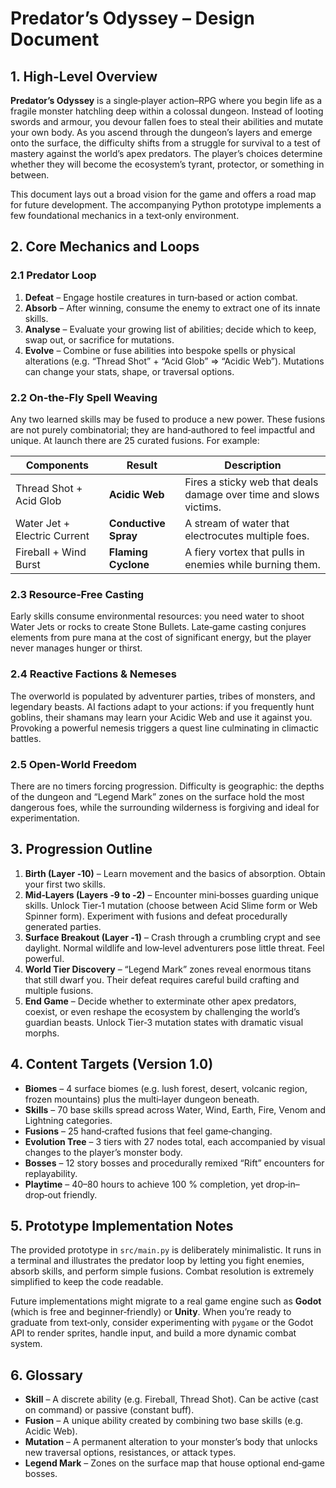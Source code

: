# Predator’s Odyssey – Design Document

## 1. High‑Level Overview

**Predator’s Odyssey** is a single‑player action–RPG where you begin life as a fragile monster hatchling deep within a colossal dungeon.  Instead of looting swords and armour, you devour fallen foes to steal their abilities and mutate your own body.  As you ascend through the dungeon’s layers and emerge onto the surface, the difficulty shifts from a struggle for survival to a test of mastery against the world’s apex predators.  The player’s choices determine whether they will become the ecosystem’s tyrant, protector, or something in between.

This document lays out a broad vision for the game and offers a road map for future development.  The accompanying Python prototype implements a few foundational mechanics in a text‑only environment.

## 2. Core Mechanics and Loops

### 2.1 Predator Loop

1. **Defeat** – Engage hostile creatures in turn‑based or action combat.
2. **Absorb** – After winning, consume the enemy to extract one of its innate skills.
3. **Analyse** – Evaluate your growing list of abilities; decide which to keep, swap out, or sacrifice for mutations.
4. **Evolve** – Combine or fuse abilities into bespoke spells or physical alterations (e.g. “Thread Shot” + “Acid Glob” ⇒ “Acidic Web”).  Mutations can change your stats, shape, or traversal options.

### 2.2 On‑the‑Fly Spell Weaving

Any two learned skills may be fused to produce a new power.  These fusions are not purely combinatorial; they are hand‑authored to feel impactful and unique.  At launch there are 25 curated fusions.  For example:

| Components | Result | Description |
|---|---|---|
| Thread Shot + Acid Glob | **Acidic Web** | Fires a sticky web that deals damage over time and slows victims. |
| Water Jet + Electric Current | **Conductive Spray** | A stream of water that electrocutes multiple foes. |
| Fireball + Wind Burst | **Flaming Cyclone** | A fiery vortex that pulls in enemies while burning them. |

### 2.3 Resource‑Free Casting

Early skills consume environmental resources: you need water to shoot Water Jets or rocks to create Stone Bullets.  Late‑game casting conjures elements from pure mana at the cost of significant energy, but the player never manages hunger or thirst.

### 2.4 Reactive Factions & Nemeses

The overworld is populated by adventurer parties, tribes of monsters, and legendary beasts.  AI factions adapt to your actions: if you frequently hunt goblins, their shamans may learn your Acidic Web and use it against you.  Provoking a powerful nemesis triggers a quest line culminating in climactic battles.

### 2.5 Open‑World Freedom

There are no timers forcing progression.  Difficulty is geographic: the depths of the dungeon and “Legend Mark” zones on the surface hold the most dangerous foes, while the surrounding wilderness is forgiving and ideal for experimentation.

## 3. Progression Outline

1. **Birth (Layer ‑10)** – Learn movement and the basics of absorption.  Obtain your first two skills.
2. **Mid‑Layers (Layers ‑9 to ‑2)** – Encounter mini‑bosses guarding unique skills.  Unlock Tier‑1 mutation (choose between Acid Slime form or Web Spinner form).  Experiment with fusions and defeat procedurally generated parties.
3. **Surface Breakout (Layer ‑1)** – Crash through a crumbling crypt and see daylight.  Normal wildlife and low‑level adventurers pose little threat.  Feel powerful.
4. **World Tier Discovery** – “Legend Mark” zones reveal enormous titans that still dwarf you.  Their defeat requires careful build crafting and multiple fusions.
5. **End Game** – Decide whether to exterminate other apex predators, coexist, or even reshape the ecosystem by challenging the world’s guardian beasts.  Unlock Tier‑3 mutation states with dramatic visual morphs.

## 4. Content Targets (Version 1.0)

* **Biomes** – 4 surface biomes (e.g. lush forest, desert, volcanic region, frozen mountains) plus the multi‑layer dungeon beneath.
* **Skills** – 70 base skills spread across Water, Wind, Earth, Fire, Venom and Lightning categories.
* **Fusions** – 25 hand‑crafted fusions that feel game‑changing.
* **Evolution Tree** – 3 tiers with 27 nodes total, each accompanied by visual changes to the player’s monster body.
* **Bosses** – 12 story bosses and procedurally remixed “Rift” encounters for replayability.
* **Playtime** – 40–80 hours to achieve 100 % completion, yet drop‑in–drop‑out friendly.

## 5. Prototype Implementation Notes

The provided prototype in `src/main.py` is deliberately minimalistic.  It runs in a terminal and illustrates the predator loop by letting you fight enemies, absorb skills, and perform simple fusions.  Combat resolution is extremely simplified to keep the code readable.

Future implementations might migrate to a real game engine such as **Godot** (which is free and beginner‑friendly) or **Unity**.  When you’re ready to graduate from text‑only, consider experimenting with `pygame` or the Godot API to render sprites, handle input, and build a more dynamic combat system.

## 6. Glossary

* **Skill** – A discrete ability (e.g. Fireball, Thread Shot).  Can be active (cast on command) or passive (constant buff).
* **Fusion** – A unique ability created by combining two base skills (e.g. Acidic Web).
* **Mutation** – A permanent alteration to your monster’s body that unlocks new traversal options, resistances, or attack types.
* **Legend Mark** – Zones on the surface map that house optional end‑game bosses.
